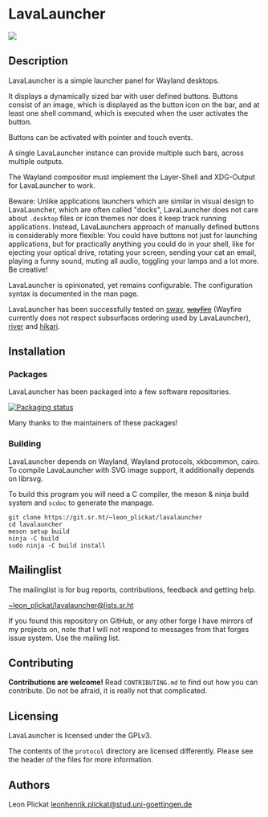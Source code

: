 # LavaLauncher

<img src="https://git.sr.ht/~leon_plickat/lavalauncher/blob/master/.meta/example.jpg">


## Description

LavaLauncher is a simple launcher panel for Wayland desktops.

It displays a dynamically sized bar with user defined buttons. Buttons consist
of an image, which is displayed as the button icon on the bar, and at least one
shell command, which is executed when the user activates the button.

Buttons can be activated with pointer and touch events.

A single LavaLauncher instance can provide multiple such bars, across multiple
outputs.

The Wayland compositor must implement the Layer-Shell and XDG-Output for
LavaLauncher to work.

Beware: Unlike applications launchers which are similar in visual design to
LavaLauncher, which are often called "docks", LavaLauncher does not care about
`.desktop` files or icon themes nor does it keep track running applications.
Instead, LavaLaunchers approach of manually defined buttons is considerably more
flexible: You could have buttons not just for launching applications, but for
practically anything you could do in your shell, like for ejecting your optical
drive, rotating your screen, sending your cat an email, playing a funny sound,
muting all audio, toggling your lamps and a lot more. Be creative!

LavaLauncher is opinionated, yet remains configurable. The configuration syntax
is documented in the man page.

LavaLauncher has been successfully tested on
[sway](https://github.com/swaywm/sway),
~~[wayfire](https://github.com/WayfireWM/wayfire)~~ (Wayfire currently does not
respect subsurfaces ordering used by LavaLauncher),
[river](https://github.com/ifreund/river) and
[hikari](https://hikari.acmelabs.space/).


## Installation

### Packages

LavaLauncher has been packaged into a few software repositories.

[![Packaging status](https://repology.org/badge/vertical-allrepos/lavalauncher.svg)](https://repology.org/project/lavalauncher/versions)

Many thanks to the maintainers of these packages!


### Building

LavaLauncher depends on Wayland, Wayland protocols, xkbcommon, cairo. To compile
LavaLauncher with SVG image support, it additionally depends on librsvg.

To build this program you will need a C compiler, the meson & ninja build system
and `scdoc` to generate the manpage.

    git clone https://git.sr.ht/~leon_plickat/lavalauncher
    cd lavalauncher
    meson setup build
    ninja -C build
    sudo ninja -C build install


## Mailinglist

The mailinglist is for bug reports, contributions, feedback and getting help.

[~leon_plickat/lavalauncher@lists.sr.ht](mailto:~leon_plickat/lavalauncher@lists.sr.ht)

If you found this repository on GitHub, or any other forge I have mirrors of my
projects on, note that I will not respond to messages from that forges issue
system. Use the mailing list.


## Contributing

**Contributions are welcome!** Read `CONTRIBUTING.md` to find out how you can
contribute. Do not be afraid, it is really not that complicated.


## Licensing

LavaLauncher is licensed under the GPLv3.

The contents of the `protocol` directory are licensed differently. Please see
the header of the files for more information.


## Authors

Leon Plickat <leonhenrik.plickat@stud.uni-goettingen.de>

